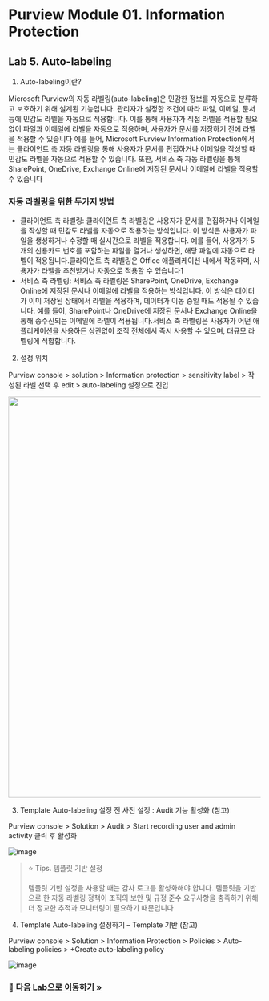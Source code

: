 # Purview Module 01. Information Protection

## Lab 5. Auto-labeling

1. Auto-labeling이란?

Microsoft Purview의 자동 라벨링(auto-labeling)은 민감한 정보를 자동으로 분류하고 보호하기 위해 설계된 기능입니다. 관리자가 설정한 조건에 따라 파일, 이메일, 문서 등에 민감도 라벨을 자동으로 적용합니다. 이를 통해 사용자가 직접 라벨을 적용할 필요 없이 파일과 이메일에 라벨을 자동으로 적용하며, 사용자가 문서를 저장하기 전에 라벨을 적용할 수 있습니다
예를 들어, Microsoft Purview Information Protection에서는 클라이언트 측 자동 라벨링을 통해 사용자가 문서를 편집하거나 이메일을 작성할 때 민감도 라벨을 자동으로 적용할 수 있습니다. 또한, 서비스 측 자동 라벨링을 통해 SharePoint, OneDrive, Exchange Online에 저장된 문서나 이메일에 라벨을 적용할 수 있습니다

### 자동 라벨링을 위한 두가지 방법 

* 클라이언트 측 라벨링: 클라이언트 측 라벨링은 사용자가 문서를 편집하거나 이메일을 작성할 때 민감도 라벨을 자동으로 적용하는 방식입니다. 이 방식은 사용자가 파일을 생성하거나 수정할 때 실시간으로 라벨을 적용합니다. 예를 들어, 사용자가 5개의 신용카드 번호를 포함하는 파일을 열거나 생성하면, 해당 파일에 자동으로 라벨이 적용됩니다.클라이언트 측 라벨링은 Office 애플리케이션 내에서 작동하며, 사용자가 라벨을 추천받거나 자동으로 적용할 수 있습니다1
* 서비스 측 라벨링: 서비스 측 라벨링은 SharePoint, OneDrive, Exchange Online에 저장된 문서나 이메일에 라벨을 적용하는 방식입니다. 이 방식은 데이터가 이미 저장된 상태에서 라벨을 적용하며, 데이터가 이동 중일 때도 적용될 수 있습니다. 예를 들어, SharePoint나 OneDrive에 저장된 문서나 Exchange Online을 통해 송수신되는 이메일에 라벨이 적용됩니다.서비스 측 라벨링은 사용자가 어떤 애플리케이션을 사용하든 상관없이 조직 전체에서 즉시 사용할 수 있으며, 대규모 라벨링에 적합합니다.

2. 설정 위치
   
Purview console > solution > Information protection > sensitivity label > 작성된 라벨 선택 후 edit > auto-labeling 설정으로 진입  

<img src="(https://github.com/user-attachments/assets/4fb52954-1abf-456d-9ec8-aca90b40f447)" width="800">

3. Template Auto-labeling 설정 전 사전 설정 : Audit 기능 활성화 (참고)
   
Purview console > Solution > Audit > Start recording user and admin activity 클릭 후 활성화 

![image](https://github.com/user-attachments/assets/bd2c75d1-5fb6-42b7-97ac-840c013810a7)

> ⭐️ Tips. 템플릿 기반 설정
>
> 템플릿 기반 설정을 사용할 때는 감사 로그를 활성화해야 합니다. 템플릿을 기반으로 한 자동 라벨링 정책이 조직의 보안 및 규정 준수 요구사항을 충족하기 위해 더 정교한 추적과 모니터링이 필요하기 때문입니다

4. Template Auto-labeling 설정하기 – Template 기반 (참고)

Purview console > Solution > Information Protection > Policies > Auto-labeling policies > +Create auto-labeling policy

![image](https://github.com/user-attachments/assets/e6aa1462-4efc-424b-9ea5-3f57f7be780a)


### 🔗 [다음 Lab으로 이동하기 »](https://github.com/Kittiyayaong/ProjectWandooPurview/blob/main/Purview%20Module02%20-%2001.%20%20Template-based%20Data%20Loss%20Prevention.md)
